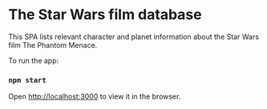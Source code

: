 # The Star Wars film database

This SPA lists relevant character and planet information about the Star Wars film The Phantom Menace.

To run the app:

### `npm start`

Open [http://localhost:3000](http://localhost:3000) to view it in the browser.
